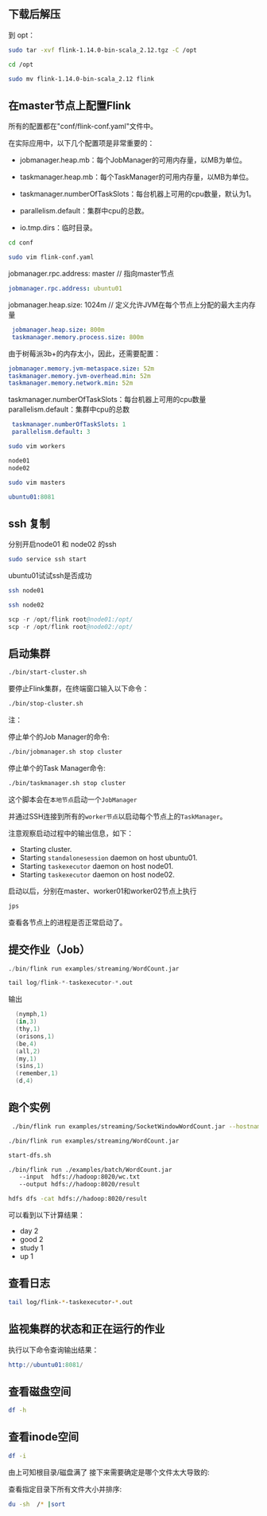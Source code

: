 ## 下载后解压

到 opt：

```sh
sudo tar -xvf flink-1.14.0-bin-scala_2.12.tgz -C /opt
```

```sh
cd /opt
```

```sh
sudo mv flink-1.14.0-bin-scala_2.12 flink
```

## 在master节点上配置Flink

所有的配置都在"conf/flink-conf.yaml"文件中。

在实际应用中，以下几个配置项是非常重要的：

* jobmanager.heap.mb：每个JobManager的可用内存量，以MB为单位。

* taskmanager.heap.mb：每个TaskManager的可用内存量，以MB为单位。

* taskmanager.numberOfTaskSlots：每台机器上可用的cpu数量，默认为1。

* parallelism.default：集群中cpu的总数。

* io.tmp.dirs：临时目录。

```sh
cd conf
```

```sh
sudo vim flink-conf.yaml
```

jobmanager.rpc.address: master   // 指向master节点

```yaml
jobmanager.rpc.address: ubuntu01
```

jobmanager.heap.size: 1024m      // 定义允许JVM在每个节点上分配的最大主内存量

```yaml
 jobmanager.heap.size: 800m
 taskmanager.memory.process.size: 800m
```

由于树莓派3b+的内存太小，因此，还需要配置：

```yaml
jobmanager.memory.jvm-metaspace.size: 52m
taskmanager.memory.jvm-overhead.min: 52m
taskmanager.memory.network.min: 52m

```

taskmanager.numberOfTaskSlots：每台机器上可用的cpu数量
parallelism.default：集群中cpu的总数

```yaml
 taskmanager.numberOfTaskSlots: 1
 parallelism.default: 3
```

```sh
sudo vim workers
```

```s
node01
node02
```

```sh
sudo vim masters
```

```s
ubuntu01:8081
```

## ssh 复制

分别开启node01 和 node02 的ssh

```sh
sudo service ssh start
```

ubuntu01试试ssh是否成功

```sh
ssh node01
```

```sh
ssh node02
```

```s
scp -r /opt/flink root@node01:/opt/
scp -r /opt/flink root@node02:/opt/
```

## 启动集群

```sh
./bin/start-cluster.sh
```

要停止Flink集群，在终端窗口输入以下命令：

```sh
./bin/stop-cluster.sh
```

注：

停止单个的Job Manager的命令:

```sh
./bin/jobmanager.sh stop cluster
```

停止单个的Task Manager命令:

```sh
./bin/taskmanager.sh stop cluster
```

这个脚本会在`本地节点`启动一个`JobManager`

并通过SSH连接到所有的`worker节点`以启动每个节点上的`TaskManager`。

注意观察启动过程中的输出信息，如下：

- Starting cluster.
- Starting `standalonesession` daemon on host ubuntu01.
- Starting `taskexecutor` daemon on host node01.
- Starting `taskexecutor` daemon on host node02.

启动以后，分别在master、worker01和worker02节点上执行

```sh
jps
```

查看各节点上的进程是否正常启动了。

## 提交作业（Job）

```s
./bin/flink run examples/streaming/WordCount.jar
```

```s
tail log/flink-*-taskexecutor-*.out
```

输出

```s
  (nymph,1)
  (in,3)
  (thy,1)
  (orisons,1)
  (be,4)
  (all,2)
  (my,1)
  (sins,1)
  (remember,1)
  (d,4)
```

## 跑个实例

```sh
 ./bin/flink run examples/streaming/SocketWindowWordCount.jar --hostname ubuntu01 --port 9000
```

```sh
./bin/flink run examples/streaming/WordCount.jar
```

```sh
start-dfs.sh

./bin/flink run ./examples/batch/WordCount.jar
   --input  hdfs://hadoop:8020/wc.txt 
   --output hdfs://hadoop:8020/result
```

```sh
hdfs dfs -cat hdfs://hadoop:8020/result
```

可以看到以下计算结果：

- day 2
- good 2
- study 1
- up 1

## 查看日志

```sh
tail log/flink-*-taskexecutor-*.out
```

## 监视集群的状态和正在运行的作业

执行以下命令查询输出结果：

```s
http://ubuntu01:8081/
```

## 查看磁盘空间

```sh
df -h
```

## 查看inode空间

```sh
df -i
```

由上可知根目录/磁盘满了 接下来需要确定是哪个文件太大导致的:

查看指定目录下所有文件大小并排序:

```sh
du -sh  /* |sort
```
